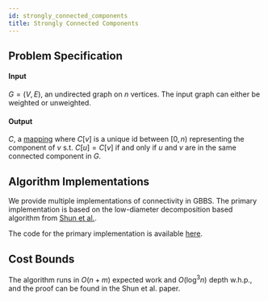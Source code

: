 ```yaml
---
id: strongly_connected_components
title: Strongly Connected Components
---
```



## Problem Specification
#### Input
$G=(V, E)$, an undirected graph on $n$ vertices. The input graph can
either be weighted or unweighted.

#### Output
$C$, a [mapping](/docs/benchmarks/definitions) where $C[v]$ is a unique id
between $[0, n)$ representing the component of $v$ s.t. $C[u] = C[v]$
if and only if $u$ and $v$ are in the same connected component in $G$.


## Algorithm Implementations
We provide multiple implementations of connectivity in GBBS. The
primary implementation is based on the low-diameter decomposition
based algorithm from [Shun et
al.](https://dl.acm.org/doi/10.1145/2612669.2612692).

The code for the primary implementation is available
[here](https://github.com/ldhulipala/gbbs/tree/master/benchmarks/Connectivity/WorkEfficientSDB).


## Cost Bounds

The algorithm runs in $O(n + m)$ expected work and $O(\log^{3} n)$
depth w.h.p., and the proof can be found in the Shun et al. paper.

